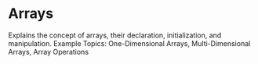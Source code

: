 # Arrays
Explains the concept of arrays, their declaration, initialization, and manipulation. Example Topics: One-Dimensional Arrays, Multi-Dimensional Arrays, Array Operations
